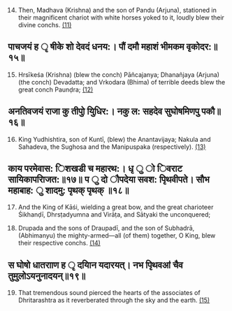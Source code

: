 14. Then, Madhava (Krishna) and the son of Pandu (Arjuna), stationed in their magnificent chariot with white horses yoked to it, loudly blew their divine conchs. [\(11\)](#page--1-0)

## पाचजयं ह ृ षीके शो देवदं धनय:। पौं दमौ महाशं भीमकम वृकोदर:॥१५॥

15. Hrsīkeśa (Krishna) (blew the conch) Pāñcajanya; Dhanañjaya (Arjuna) (the conch) Devadatta; and Vrkodara (Bhima) of terrible deeds blew the great conch Paunḍra; [\(12\)](#page--1-1)

## अनतिवजयं राजा कु तीपुो युिधिर:। नकु ल: सहदेव सुघोषमिणपु पकौ॥१६॥

16. King Yudhishtira, son of Kuntī, (blew) the Anantavijaya; Nakula and Sahadeva, the Sughosa and the Manipuspaka (respectively). [\(13\)](#page--1-2)

## काय परमेवास: िशखडी च महारथ:। धृ ु ो िवराट सायिकापरािजत:॥१७॥ प ु दो ौपदेया सवश: पृिथवीपते। सौभ महाबाह: ु शादमु: पृथक् पृथक् ॥१८॥

17. And the King of Kāśi, wielding a great bow, and the great charioteer Śikhanḍī, Dhrsṭadyumna and Virāṭa, and Sātyaki the unconquered;

18. Drupada and the sons of Draupadī, and the son of Subhadrā, (Abhimanyu) the mighty-armed—all (of them) together, O King, blew their respective conchs. [\(14\)](#page--1-3)

## स घोषो धातरााण ह ृ दयािन यदारयत्। नभ पृिथवॴ चैव तुमुलोऽयनुनादयन्॥१९॥

19. That tremendous sound pierced the hearts of the associates of Dhritarashtra as it reverberated through the sky and the earth. [\(15\)](#page--1-4)